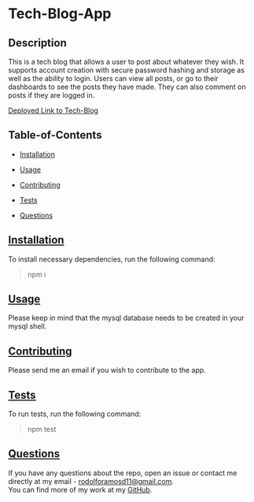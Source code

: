 # Tech-Blog-App

##

## Description

This is a tech blog that allows a user to post about whatever they wish. It supports account creation with secure password hashing and storage as well as the ability to login. Users can view all posts, or go to their dashboards to see the posts they have made. They can also comment on posts if they are logged in.

[Deployed Link to Tech-Blog](https://lit-brook-89954.herokuapp.com/)

## Table-of-Contents

- [Installation](#description)
- [Usage](#usage)

- [Contributing](#contribute)
- [Tests](#tests)
- [Questions](#questions)

## [Installation](#table-of-contents)

To install necessary dependencies, run the following command:<br>

> npm i

## [Usage](#table-of-contents)

Please keep in mind that the mysql database needs to be created in your mysql shell.

## [Contributing](#table-of-contents)

Please send me an email if you wish to contribute to the app.

## [Tests](#table-of-contents)

To run tests, run the following command:<br>

> npm test

## [Questions](#table-of-contents)

If you have any questions about the repo, open an issue or contact me directly at my email - [rodolforamosd11@gmail.com](mailto:rodolforamosd11@gmail.com).<br>
You can find more of my work at my [GitHub](https://github.com/rramosx11).
